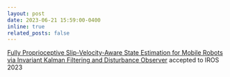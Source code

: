```yaml
---
layout: post
date: 2023-06-21 15:59:00-0400
inline: true
related_posts: false
---
```


[Fully Proprioceptive Slip-Velocity-Aware State Estimation for Mobile Robots via Invariant Kalman Filtering and Disturbance Observer](https://arxiv.org/abs/2209.15140) accepted to IROS 2023
